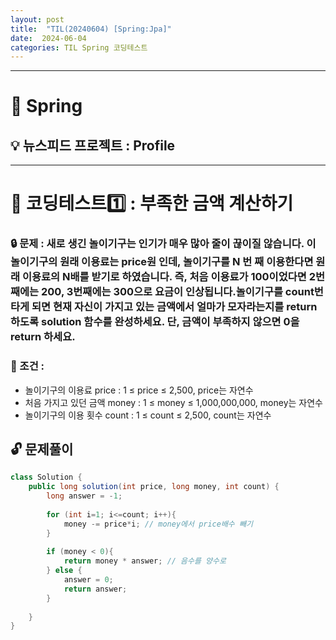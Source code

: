 ```yaml
---
layout: post
title:  "TIL(20240604) [Spring:Jpa]"
date:  2024-06-04
categories: TIL Spring 코딩테스트
---
```


---------------------------------------------------------------------


# 📌 Spring 

## 💡 뉴스피드 프로젝트 : Profile



---------------------------------------------------------------------

# 📌 코딩테스트1️⃣ : 부족한 금액 계산하기

### 🔒 문제 : 새로 생긴 놀이기구는 인기가 매우 많아 줄이 끊이질 않습니다. 이 놀이기구의 원래 이용료는 price원 인데, 놀이기구를 N 번 째 이용한다면 원래 이용료의 N배를 받기로 하였습니다. 즉, 처음 이용료가 100이었다면 2번째에는 200, 3번째에는 300으로 요금이 인상됩니다.놀이기구를 count번 타게 되면 현재 자신이 가지고 있는 금액에서 얼마가 모자라는지를 return 하도록 solution 함수를 완성하세요. 단, 금액이 부족하지 않으면 0을 return 하세요.

### 🚫 조건 : 
- 놀이기구의 이용료 price : 1 ≤ price ≤ 2,500, price는 자연수
- 처음 가지고 있던 금액 money : 1 ≤ money ≤ 1,000,000,000, money는 자연수
- 놀이기구의 이용 횟수 count : 1 ≤ count ≤ 2,500, count는 자연수



## 🔓 문제풀이

```java
class Solution {
    public long solution(int price, long money, int count) {
        long answer = -1;
        
        for (int i=1; i<=count; i++){
            money -= price*i; // money에서 price배수 빼기
        }
        
        if (money < 0){
            return money * answer; // 음수를 양수로 
        } else {
            answer = 0;
            return answer;
        }
        
    }
}
```
